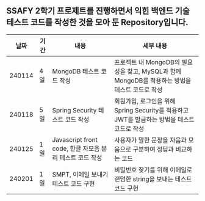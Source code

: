 ## SSAFY 2학기 프로제트를 진행하면서 익힌 백엔드 기술 테스트 코드를 작성한 것을 모아 둔 Repository입니다.

|날짜|기간|내용|세부 내용|
|------|---|---|-------|
|240114|4일|MongoDB 테스트 코드 작성|프로젝트 내 MongoDB의 필요성을 찾고, MySQL과 함께 MongoDB를 적용하는 방법을 테스트 코드로 작성|
|240118|5일|Spring Security 테스트 코드 작성|회원가입, 로그인을 위해 Spring Security를 적용하고 JWT를 발급하는 방법을 테스트 코드로 작성|
|240125|1일|Javascript front code, 한글 자모음 분리 테스트 코드 작성|사용자가 말한 문장을 자음과 모음으로 구분하여 정답과 비교하는 코드|
|240201|1일|SMPT, 이메일 보내기 테스트 코드 구현|비밀번호 찾기를 위해 이메일로 랜덤한 string을 보내는 테스트 코드 구현|
